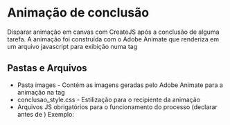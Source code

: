 # Animação de conclusão
Disparar animação em canvas com CreateJS após a conclusão de alguma tarefa. A animação foi construída com o Adobe Animate que renderiza em um arquivo javascript para exibição numa tag <canvas>
## Pastas e Arquivos
- Pasta images - Contém as imagens geradas pelo Adobe Animate para a animação na tag <canvas>
- conclusao_style.css  - Estilização para o recipiente da animação
- Arquivos JS obrigatórios para o funcionamento do processo (declarar antes de </body> ) 
Exemplo:<br/><br/>
<script src="https://code.createjs.com/1.0.0/createjs.min.js"></script> <br/><br/>
<script src="anim_finish.js"></script> <br/><br/>
<script src="conclusao_atividade.js"></script> <br/><br/>

